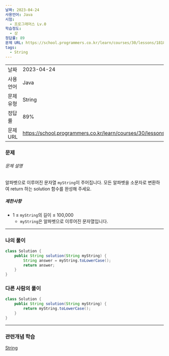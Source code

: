 ```yaml
---
날짜: 2023-04-24
사용언어: Java
시험:
  - 프로그래머스 Lv.0
학습정도:
  - 상
정답률: 89
문제 URL: https://school.programmers.co.kr/learn/courses/30/lessons/181876
tags:
  - String
---
```

|           |                                                                  |
| --------- | ---------------------------------------------------------------- |
| 날짜      | 2023-04-24                                                       |
| 사용 언어 | Java                                                             |
| 문제 유형 | String                                                           |
| 정답률    | 89%                                                              |
| 문제 URL  | https://school.programmers.co.kr/learn/courses/30/lessons/181876 |

### 문제

###### 문제 설명

알파벳으로 이루어진 문자열 `myString`이 주어집니다. 모든 알파벳을 소문자로 변환하여 return 하는 solution 함수를 완성해 주세요.

##### 제한사항

- 1 ≤ `myString`의 길이 ≤ 100,000
    - `myString`은 알파벳으로 이루어진 문자열입니다.

---

### 나의 풀이

```java
class Solution {
    public String solution(String myString) {
        String answer = myString.toLowerCase();
        return answer;
    }
}
```

### 다른 사람의 풀이

```java
class Solution {
    public String solution(String myString) {
        return myString.toLowerCase();
    }
}
```

---
### 관련개념 학습

[String](Summary/String.md)